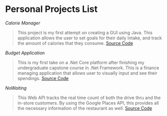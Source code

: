 # Personal Projects List

*Calorie Manager*
> This project is my first attempt on creating a GUI using Java. This application allows the user to set goals for their daily intake, and track the amount of calories that they consume.
[Source Code](https://github.com/swakita14/Calorie-Manager)

*Budget Application*
> This is my first take on a .Net Core platform after finishing my undergraduate capstone course in .Net Framework. This is a finance managing application that allows user to visually input and see their spendings. 
[Source Code](https://github.com/swakita14/BudgetApplication)

*NoWaiting*
> This Web API tracks the real time count of both the drive thru and the in-store customers. By using the Google Places API, this provides all the necessary information of the restaurant as well. 
[Source Code](https://github.com/swakita14/NoWaiting)
